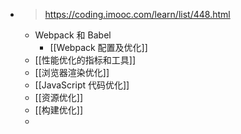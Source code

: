 - > https://coding.imooc.com/learn/list/448.html
	- Webpack 和 Babel
		- [[Webpack 配置及优化]]
	- [[性能优化的指标和工具]]
	- [[浏览器渲染优化]]
	- [[JavaScript 代码优化]]
	- [[资源优化]]
	- [[构建优化]]
	-